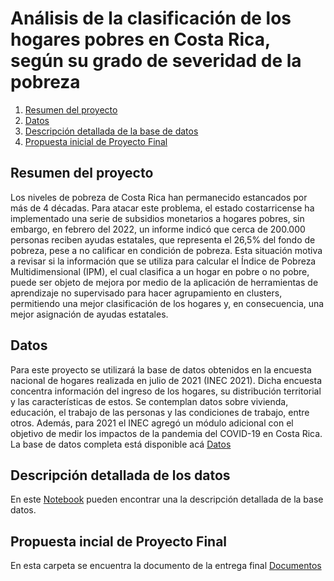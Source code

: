 # Análisis de la clasificación de los hogares pobres en Costa Rica, según su grado de severidad de la pobreza
1. [Resumen del proyecto](https://github.com/mauroverssi/Proyecto-final-aprendizaje-no-supervisado/blob/main/README.md#resumen-del-proyecto)
2. [Datos](https://github.com/mauroverssi/Proyecto-final-aprendizaje-no-supervisado/blob/main/README.md#datos)
3. [Descripción detallada de la base de datos](https://github.com/mauroverssi/Proyecto-final-aprendizaje-no-supervisado/blob/main/README.md#descripci%C3%B3n-detallada-de-los-datos)
4. [Propuesta inicial de Proyecto Final](https://github.com/mauroverssi/Proyecto-final-aprendizaje-no-supervisado/blob/main/README.md#propuesta-incial-de-proyecto-final)



## Resumen del proyecto
Los niveles de pobreza de Costa Rica han permanecido estancados por más de 4 décadas. Para atacar este problema, el estado costarricense ha implementado una serie de subsidios monetarios a hogares pobres, sin embargo, en febrero del 2022, un informe indicó que cerca de 200.000 personas reciben ayudas estatales, que representa el 26,5% del fondo de pobreza, pese a no calificar en condición de pobreza. Esta situación motiva a revisar si la información que se utiliza para calcular el Índice de Pobreza Multidimensional (IPM), el cual clasifica a un hogar en pobre o no pobre, puede ser objeto de mejora por medio de la aplicación de herramientas de aprendizaje no supervisado para hacer agrupamiento en clusters, permitiendo una mejor clasificación de los hogares y, en consecuencia, una mejor asignación de ayudas estatales.

## Datos

Para este proyecto se utilizará la base de datos obtenidos en la encuesta nacional de hogares realizada en julio de 2021 (INEC 2021). Dicha encuesta concentra información del ingreso de los hogares, su distribución territorial y las características de estos. Se contemplan datos sobre vivienda, educación, el trabajo de las personas y las condiciones de trabajo, entre otros. Además, para 2021 el INEC agregó un módulo adicional con el objetivo de medir los impactos de la pandemia del COVID-19 en Costa Rica. La base de datos completa está disponible acá [Datos](https://github.com/mauroverssi/Proyecto-final-aprendizaje-no-supervisado/blob/main/Datos/ENAHO%202021.sav)

## Descripción detallada de los datos

En este [Notebook](https://github.com/mauroverssi/Proyecto-final-aprendizaje-no-supervisado/blob/main/Notebooks/Proyecto%20-%20Revision%20datos.ipynb) pueden encontrar una la descripción detallada de la base datos. 

##  Propuesta incial de Proyecto Final

En esta carpeta se encuentra la documento de la entrega final [Documentos](https://github.com/mauroverssi/Proyecto-final-aprendizaje-no-supervisado/tree/main/Documentos)
